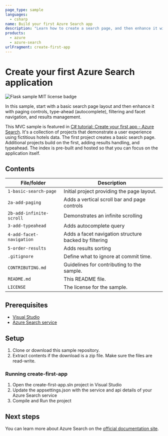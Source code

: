 ```yaml
---
page_type: sample
languages:
  - csharp
name: Build your first Azure Search app
description: "Learn how to create a search page, and then enhance it with pagination controls, filters and facets, and typeahead query support. This example builds an ASP.NET Core MVC application using the Azure Search .NET SDK."
products:
  - azure
  - azure-search
urlFragment: create-first-app
---
```


# Create your first Azure Search application

![Flask sample MIT license badge](https://img.shields.io/badge/license-MIT-green.svg)

In this sample, start with a basic search page layout and then enhance it with paging controls, type-ahead (autocomplete), filtering and facet navigation, and results management.

This MVC sample is featured in [C# tutorial: Create your first app - Azure Search](https://docs.microsoft.com/azure/search/tutorial-csharp-create-first-app). It's a collection of projects that demonstrate a user experience using fictitious hotels data. The first project creates a basic search page. Additional projects build on the first, adding results handling, and typeahead. The index is pre-built and hosted so that you can focus on the application itself.

## Contents

| File/folder | Description |
|-------------|-------------|
| `1-basic-search-page`       | Initial project providing the page layout. |
| `2a-add-paging`       | Adds a vertical scroll bar and page controls |
| `2b-add-infinite-scroll`       | Demonstrates an infinite scrolling|
| `3-add-typeahead`       | Adds autocomplete query |
| `4-add-facet-navigation`       | Adds a facet navigation structure backed by filtering|
| `5-order-results`       | Adds results sorting |
| `.gitignore` | Define what to ignore at commit time. |
| `CONTRIBUTING.md` | Guidelines for contributing to the sample. |
| `README.md` | This README file. |
| `LICENSE`   | The license for the sample. |

## Prerequisites

- [Visual Studio](https://visualstudio.microsoft.com/downloads/)
- [Azure Search service](https://docs.microsoft.com/azure/search/search-create-service-portal)

## Setup

1. Clone or download this sample repository.
1. Extract contents if the download is a zip file. Make sure the files are read-write.

### Running create-first-app
1. Open the create-first-app.sln project in Visual Studio
1. Update the appsettings.json with the service and api details of your Azure Search service
1. Compile and Run the project

## Next steps

You can learn more about Azure Search on the [official documentation site](https://docs.microsoft.com/azure/search).